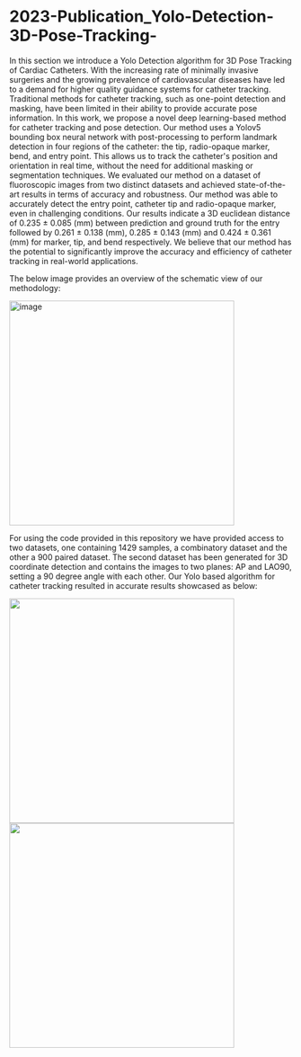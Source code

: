 # 2023-Publication_Yolo-Detection-3D-Pose-Tracking-
In this section we introduce a Yolo Detection algorithm for 3D Pose Tracking of Cardiac Catheters.
With the increasing rate of minimally invasive surgeries and the growing prevalence of cardiovascular diseases have led to a demand for higher quality guidance systems for catheter tracking. 
Traditional methods for catheter tracking, such as one-point detection and masking, have been limited in their ability to provide accurate pose information. 
In this work, we propose a novel deep learning-based method for catheter tracking and pose detection. 
Our method uses a Yolov5 bounding box neural network with post-processing to perform landmark detection in four regions of the catheter: the tip, radio-opaque marker, bend, and entry point. 
This allows us to track the catheter's position and orientation in real time, without the need for additional masking or segmentation techniques. 
We evaluated our method on a dataset of fluoroscopic images from two distinct datasets and achieved state-of-the-art results in terms of accuracy and robustness. 
Our method was able to accurately detect the entry point, catheter tip and radio-opaque marker, even in challenging conditions. 
Our results indicate a 3D euclidean distance of 0.235 ± 0.085 (mm) between prediction and ground truth for the entry followed by 0.261 ± 0.138 (mm), 0.285 ± 0.143 (mm) and 0.424 ± 0.361 (mm) for marker, tip, and bend respectively. 
We believe that our method has the potential to significantly improve the accuracy and efficiency of catheter tracking in real-world applications. 

The below image provides an overview of the schematic view of our methodology:

<img width="400" alt="image" src="https://github.com/mosadeghlabwcm/2023-Publication_Yolo-Detection-3D-Pose-Tracking-/assets/44305444/f3f992c5-4021-46d6-82b7-6df0589185fb">

For using the code provided in this repository we have provided access to two datasets, one containing 1429 samples, a combinatory dataset and the other a 900 paired dataset. 
The second dataset has been generated for 3D coordinate detection and contains the images to two planes: AP and LAO90, setting a 90 degree angle with each other. Our Yolo based algorithm for catheter tracking resulted in accurate results showcased as below:


<img width="400" src="https://media.giphy.com/media/v1.Y2lkPTc5MGI3NjExdW1oNW9oem1hcjA1ZmtpMmlsOGw2bXV5YXQ4bXU1eGVpcDQyMjIyeSZlcD12MV9pbnRlcm5hbF9naWZfYnlfaWQmY3Q9Zw/g9hcovqIfRbkkfov3w/giphy-downsized-large.gif"> <img width="400" src="https://media.giphy.com/media/v1.Y2lkPTc5MGI3NjExdGIxN25iaTBkNmRsNXY3ZXB3bWdyeHVuZHhkdTdmdnl0cjBqNnEzZiZlcD12MV9pbnRlcm5hbF9naWZfYnlfaWQmY3Q9Zw/dBv74npfenqUo4NyDR/giphy.gif">




